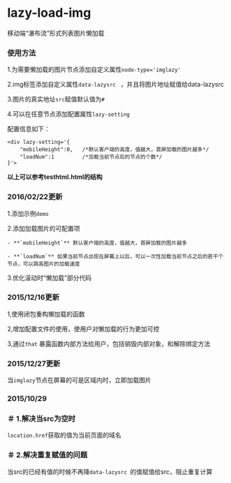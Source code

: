# lazy-load-img
移动端“瀑布流”形式列表图片懒加载

### 使用方法
1.为需要懒加载的图片节点添加自定义属性`node-type='imglazy' `

2.img标签添加自定义属性`data-lazysrc ` ，并且将图片地址赋值给data-lazysrc

3.图片的真实地址`src`赋值默认值为`#`

4.可以在任意节点添加配置属性`lazy-setting`

配置信息如下：
```
<div lazy-setting='{
    "mobileHeight":0,   /*默认客户端的高度，值越大，首屏加载的图片越多*/
    "loadNum":1         /*加载当前节点后的节点的个数*/
}'>
```


**以上可以参考testhtml.html的结构**

### 2016/02/22更新
1.添加示例`demo`

2.添加加载图片的可配置项

    - **`mobileHeight`** 默认客户端的高度，值越大，首屏加载的图片越多
    
    - **`loadNum`** 如果当前节点出现在屏幕上以后，可以一次性加载当前节点之后的若干个节点，可以跳高图片的加载速度

3.优化滚动时“懒加载”部分代码



### 2015/12/16更新
1,使用闭包重构懒加载的函数

2,增加配置文件的使用，使用户对懒加载的行为更加可控

3,通过`that` 暴露函数内部方法给用户，包括销毁内部对象，和解除绑定方法


### 2015/12/27更新
当`imglazy`节点在屏幕的可是区域内时，立即加载图片

### 2015/10/29
### ＃ 1.解决当src为空时
`location.href`获取的值为当前页面的域名

### ＃ 2.解决重复赋值的问题
当src的已经有值的时候不再降`data-lazysrc `的值赋值给src，阻止重复计算
